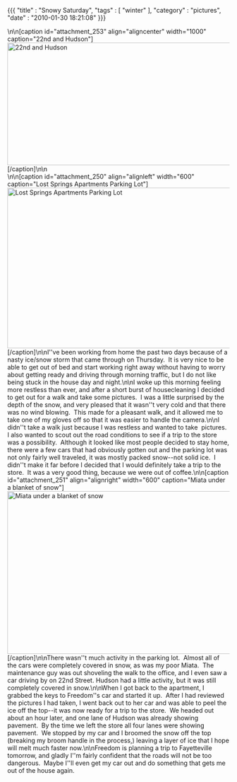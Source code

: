 {{{ "title" : "Snowy Saturday", "tags" : [ "winter" ], "category" : "pictures", "date" : "2010-01-30 18:21:08" }}}

<div class="mceTemp">\n\n[caption id="attachment_253" align="aligncenter" width="1000" caption="22nd and Hudson"]<a href="http://mark-ott.info/wordpress/wp-content/uploads/2010/01/sdc10098_1000w.jpg"><img class="size-full wp-image-253" title="22nd and Hudson" src="http://mark-ott.info/wordpress/wp-content/uploads/2010/01/sdc10098_1000w.jpg" alt="22nd and Hudson" width="1000" height="277" /></a>[/caption]\n\n</div>\n\n[caption id="attachment_250" align="alignleft" width="600" caption="Lost Springs Apartments  Parking Lot"]<a href="http://mark-ott.info/wordpress/wp-content/uploads/2010/01/sdc10078_600w.jpg"><img class="size-full wp-image-250 " title="Lost Springs  Apartments Parking Lot" src="http://mark-ott.info/wordpress/wp-content/uploads/2010/01/sdc10078_600w.jpg" alt="Lost Springs Apartments Parking Lot" width="600" height="363" /></a>[/caption]\n\nI''ve been working from home the past two days because of a nasty  ice/snow storm that came through on Thursday.  It is very nice to be  able to get out of bed and start working right away without having to  worry about getting ready and driving through morning traffic, but I do  not like being stuck in the house day and night.\n\nI woke up this morning feeling more restless than ever, and after a  short burst of housecleaning I decided to get out for a walk and take  some pictures.  I was a little surprised by the depth of the snow, and very pleased that it wasn''t very cold and that there was no wind blowing.  This made for a pleasant walk, and it allowed me to take one of my gloves off so that it was easier to handle the camera.\n\nI didn''t take a walk just because I was restless and wanted to take  pictures.  I also wanted to scout out the road conditions to see if a trip to the store was a possibility.  Although it looked like most people decided to stay home, there were a few cars that had obviously gotten out and the parking lot was not only fairly well traveled, it was mostly packed snow--not solid ice.  I didn''t make it far before I decided that I would definitely take a trip to the store.  It was a very good thing, because we were out of coffee.\n\n[caption id="attachment_251" align="alignright" width="600" caption="Miata under a blanket of snow"]<a href="http://mark-ott.info/wordpress/wp-content/uploads/2010/01/sdc10110_600w.jpg"><img class="size-full wp-image-251 " title="Miata under a blanket of snow" src="http://mark-ott.info/wordpress/wp-content/uploads/2010/01/sdc10110_600w.jpg" alt="Miata under a blanket of snow" width="600" height="368" /></a>[/caption]\n\nThere wasn''t much activity in the parking lot.  Almost all of the cars were completely covered in snow, as was my poor Miata.  The maintenance guy was out shoveling the walk to the office, and I even saw a car driving by on 22nd Street. Hudson had a little activity, but it was still completely covered in snow.\n\nWhen I got back to the apartment, I grabbed the keys to Freedom''s car and started it up.  After I had reviewed the pictures I had taken, I went back out to her car and was able to peel the ice off the top--it was now ready for a trip to the store.  We headed out about an hour later, and one lane of Hudson was already showing pavement.  By the time we left the store all four lanes were showing pavement.  We stopped by my car and I broomed the snow off the top (breaking my broom handle in the process,) leaving a layer of ice that I hope will melt much faster now.\n\nFreedom is planning a trip to Fayetteville tomorrow, and gladly I''m fairly confident that the roads will not be too dangerous.  Maybe I''ll even get my car out and do something that gets me out of the house again.